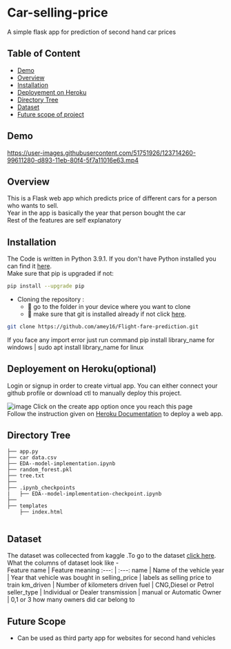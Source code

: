 # Car-selling-price
A simple flask app for prediction of second hand car prices

## Table of Content
  * [Demo](#demo)
  * [Overview](#overview)
  * [Installation](#installation)
  * [Deployement on Heroku](#deployement-on-heroku)
  * [Directory Tree](#directory-tree)
  * [Dataset](#dataset)
  * [Future scope of project](#future-scope)


## Demo
https://user-images.githubusercontent.com/51751926/123714260-99611280-d893-11eb-80f4-5f7a11016e63.mp4

## Overview
This is a Flask web app which predicts price of different cars for a person who wants to sell. <br>
Year in the app is basically the year that person bought the car <br/>
Rest of the features are self explanatory

## Installation
The Code is written in Python 3.9.1. If you don't have Python installed you can find it [here](https://www.python.org/downloads/). <br/>
Make sure that pip is upgraded if not:
```bash
pip install --upgrade pip
```
- Cloning the repository :
     - 🦖 go to the folder in your device where you want to clone <br/>
     - 🦖 make sure that git is installed already if not click [here](https://git-scm.com/book/en/v2/Getting-Started-Installing-Git).
```bash
git clone https://github.com/amey16/Flight-fare-prediction.git
```
If you face any import error just run command pip install library_name for windows | sudo apt install library_name for linux

## Deployement on Heroku(optional)
Login or signup in order to create virtual app. You can either connect your github profile or download ctl to manually deploy this project.

![image](https://user-images.githubusercontent.com/51751926/122658097-f61f4780-d186-11eb-8b74-2b37d9bbb4b9.png)
Click on the create app option once you reach this page
<br/>
Follow the instruction given on [Heroku Documentation](https://devcenter.heroku.com/articles/getting-started-with-python) to deploy a web app.
  
## Directory Tree 
```
├── app.py
├── car data.csv
├── EDA--model-implementation.ipynb
├── random_forest.pkl
├── tree.txt
├── 
├── .ipynb_checkpoints
|   ├── EDA--model-implementation-checkpoint.ipynb
├──     
├── templates
    ├── index.html
        
```

## Dataset

The dataset was collecected from kaggle .To go to the dataset [click here](https://www.kaggle.com/nehalbirla/vehicle-dataset-from-cardekho).
<br />
What the columns of dataset look like - <br/>
Feature name | Feature meaning
:---: | :---:
name | Name of the vehicle
year | Year that vehicle was bought in
selling_price | labels as selling price to train
km_driven | Number of kilometers driven
fuel | CNG,Diesel or Petrol
seller_type | Individual or Dealer
transmission | manual or Automatic
Owner |  0,1 or 3 how many owners did car belong to


## Future Scope

* Can be used as third party app for websites for second hand vehicles
